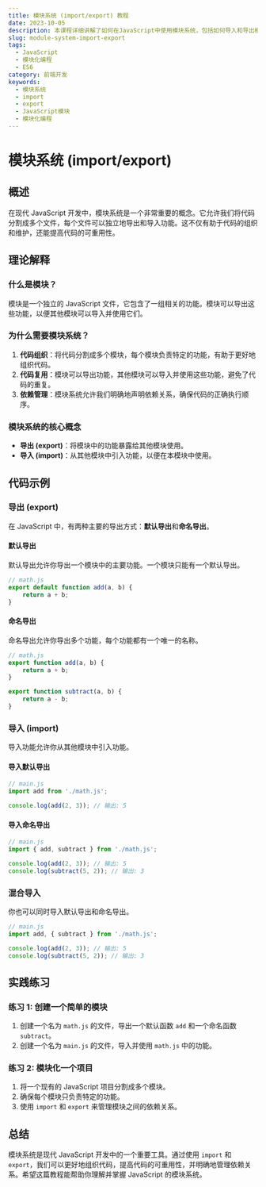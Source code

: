 ```yaml
---
title: 模块系统 (import/export) 教程
date: 2023-10-05
description: 本课程详细讲解了如何在JavaScript中使用模块系统，包括如何导入和导出模块，以及模块化编程的最佳实践。
slug: module-system-import-export
tags:
  - JavaScript
  - 模块化编程
  - ES6
category: 前端开发
keywords:
  - 模块系统
  - import
  - export
  - JavaScript模块
  - 模块化编程
---
```


# 模块系统 (import/export)

## 概述

在现代 JavaScript 开发中，模块系统是一个非常重要的概念。它允许我们将代码分割成多个文件，每个文件可以独立地导出和导入功能。这不仅有助于代码的组织和维护，还能提高代码的可重用性。

## 理论解释

### 什么是模块？

模块是一个独立的 JavaScript 文件，它包含了一组相关的功能。模块可以导出这些功能，以便其他模块可以导入并使用它们。

### 为什么需要模块系统？

1. **代码组织**：将代码分割成多个模块，每个模块负责特定的功能，有助于更好地组织代码。
2. **代码复用**：模块可以导出功能，其他模块可以导入并使用这些功能，避免了代码的重复。
3. **依赖管理**：模块系统允许我们明确地声明依赖关系，确保代码的正确执行顺序。

### 模块系统的核心概念

- **导出 (export)**：将模块中的功能暴露给其他模块使用。
- **导入 (import)**：从其他模块中引入功能，以便在本模块中使用。

## 代码示例

### 导出 (export)

在 JavaScript 中，有两种主要的导出方式：**默认导出**和**命名导出**。

#### 默认导出

默认导出允许你导出一个模块中的主要功能。一个模块只能有一个默认导出。

```javascript
// math.js
export default function add(a, b) {
    return a + b;
}
```

#### 命名导出

命名导出允许你导出多个功能，每个功能都有一个唯一的名称。

```javascript
// math.js
export function add(a, b) {
    return a + b;
}

export function subtract(a, b) {
    return a - b;
}
```

### 导入 (import)

导入功能允许你从其他模块中引入功能。

#### 导入默认导出

```javascript
// main.js
import add from './math.js';

console.log(add(2, 3)); // 输出: 5
```

#### 导入命名导出

```javascript
// main.js
import { add, subtract } from './math.js';

console.log(add(2, 3)); // 输出: 5
console.log(subtract(5, 2)); // 输出: 3
```

### 混合导入

你也可以同时导入默认导出和命名导出。

```javascript
// main.js
import add, { subtract } from './math.js';

console.log(add(2, 3)); // 输出: 5
console.log(subtract(5, 2)); // 输出: 3
```

## 实践练习

### 练习 1: 创建一个简单的模块

1. 创建一个名为 `math.js` 的文件，导出一个默认函数 `add` 和一个命名函数 `subtract`。
2. 创建一个名为 `main.js` 的文件，导入并使用 `math.js` 中的功能。

### 练习 2: 模块化一个项目

1. 将一个现有的 JavaScript 项目分割成多个模块。
2. 确保每个模块只负责特定的功能。
3. 使用 `import` 和 `export` 来管理模块之间的依赖关系。

## 总结

模块系统是现代 JavaScript 开发中的一个重要工具。通过使用 `import` 和 `export`，我们可以更好地组织代码，提高代码的可重用性，并明确地管理依赖关系。希望这篇教程能帮助你理解并掌握 JavaScript 的模块系统。